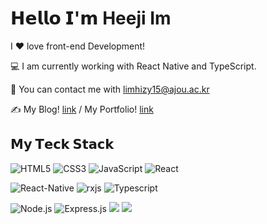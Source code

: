 # 𝗛𝗲𝗹𝗹𝗼 𝗜'𝗺 Heeji Im

I ❤️ love front-end Development!

:computer:  I am currently working with React Native and TypeScript.

💌   You can contact me with limhizy15@ajou.ac.kr

✍️ My Blog! [link](https://heeji-blog.oopy.io/) / My Portfolio! [link](https://limhizy15.oopy.io/)

<!-- <br> -->

## 𝗠𝘆 𝗧𝗲𝗰𝗸 𝗦𝘁𝗮𝗰𝗸

![HTML5](https://img.shields.io/badge/-HTML5-%23E44D27?style=flat-square&logo=html5&logoColor=ffffff)
![CSS3](https://img.shields.io/badge/-CSS3-%231572B6?style=flat-square&logo=css3)
![JavaScript](https://img.shields.io/badge/-JavaScript-%23F7DF1C?style=flat-square&logo=javascript&logoColor=000000&labelColor=%23F7DF1C&color=%23FFCE5A)
![React](https://img.shields.io/badge/-React-%23282C34?style=flat-square&logo=react)

![React-Native](https://img.shields.io/badge/-ReactNative-%23282C34?style=flat-square&logo=react)
![rxjs](https://img.shields.io/badge/-ReactiveX-B7178C?style=flat-square&logo=ReactiveX)
![Typescript](https://img.shields.io/badge/-TypeScript-007ACC?style=flat-square&logo=typescript&logoColor=white)

![Node.js](https://img.shields.io/badge/-Node.js-339933?style=flat-square&logo=html5&logoColor=ffffff)
![Express.js](https://img.shields.io/badge/-Express.js-000000?style=flat-square&logo=express&logoColor=white)
<img src="https://img.shields.io/badge/C-A8B9CC?style=flat-square&logo=c&logoColor=black"/></a>
<img src="https://img.shields.io/badge/Python-3776AB?style=flat-square&logo=python&logoColor=white"/></a>
